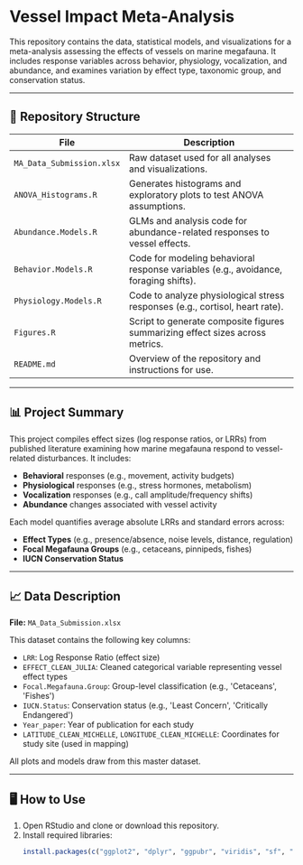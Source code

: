 # Vessel Impact Meta-Analysis

This repository contains the data, statistical models, and visualizations for a meta-analysis assessing the effects of vessels on marine megafauna. It includes response variables across behavior, physiology, vocalization, and abundance, and examines variation by effect type, taxonomic group, and conservation status.

---

## 📂 Repository Structure

| File | Description |
|------|-------------|
| `MA_Data_Submission.xlsx` | Raw dataset used for all analyses and visualizations. |
| `ANOVA_Histograms.R` | Generates histograms and exploratory plots to test ANOVA assumptions. |
| `Abundance.Models.R` | GLMs and analysis code for abundance-related responses to vessel effects. |
| `Behavior.Models.R` | Code for modeling behavioral response variables (e.g., avoidance, foraging shifts). |
| `Physiology.Models.R` | Code to analyze physiological stress responses (e.g., cortisol, heart rate). |
| `Figures.R` | Script to generate composite figures summarizing effect sizes across metrics. |
| `README.md` | Overview of the repository and instructions for use. |

---

## 📊 Project Summary

This project compiles effect sizes (log response ratios, or LRRs) from published literature examining how marine megafauna respond to vessel-related disturbances. It includes:

- **Behavioral** responses (e.g., movement, activity budgets)
- **Physiological** responses (e.g., stress hormones, metabolism)
- **Vocalization** responses (e.g., call amplitude/frequency shifts)
- **Abundance** changes associated with vessel activity

Each model quantifies average absolute LRRs and standard errors across:

- **Effect Types** (e.g., presence/absence, noise levels, distance, regulation)
- **Focal Megafauna Groups** (e.g., cetaceans, pinnipeds, fishes)
- **IUCN Conservation Status**

---

## 📈 Data Description

**File:** `MA_Data_Submission.xlsx`

This dataset contains the following key columns:

- `LRR`: Log Response Ratio (effect size)
- `EFFECT_CLEAN_JULIA`: Cleaned categorical variable representing vessel effect types
- `Focal.Megafauna.Group`: Group-level classification (e.g., 'Cetaceans', 'Fishes')
- `IUCN.Status`: Conservation status (e.g., 'Least Concern', 'Critically Endangered')
- `Year_paper`: Year of publication for each study
- `LATITUDE_CLEAN_MICHELLE`, `LONGITUDE_CLEAN_MICHELLE`: Coordinates for study site (used in mapping)

All plots and models draw from this master dataset.

---

## 🖥️ How to Use

1. Open RStudio and clone or download this repository.
2. Install required libraries:
   ```r
   install.packages(c("ggplot2", "dplyr", "ggpubr", "viridis", "sf", "readxl"))

